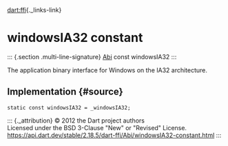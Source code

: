 [dart:ffi](../../dart-ffi/dart-ffi-library){._links-link}

windowsIA32 constant
====================

::: {.section .multi-line-signature}
[Abi](../abi-class) const windowsIA32
:::

The application binary interface for Windows on the IA32 architecture.

Implementation {#source}
--------------

``` {.language-dart data-language="dart"}
static const windowsIA32 = _windowsIA32;
```

::: {._attribution}
© 2012 the Dart project authors\
Licensed under the BSD 3-Clause \"New\" or \"Revised\" License.\
<https://api.dart.dev/stable/2.18.5/dart-ffi/Abi/windowsIA32-constant.html>
:::
